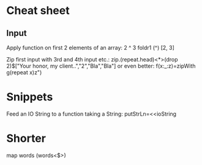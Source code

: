 # Cheat sheet

## Input

Apply function on first 2 elements of an array:
2 ^ 3
foldr1 (^) [2, 3]

Zip first input with 3rd and 4th input etc.:
zip.(repeat.head)<*>(drop 2)$["Your honor, my client..","2","Bla","Bla"]
or even better:
f(x:_:z)=zipWith g(repeat x)z")

# Snippets

Feed an IO String to a function taking a String:
putStrLn=<<ioString

# Shorter

map words
(words<$>)